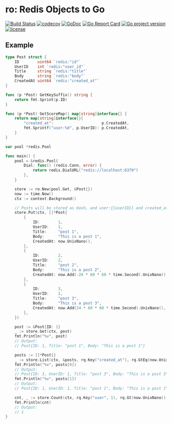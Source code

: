 # ro: Redis Objects to Go
[![Build Status](https://travis-ci.org/izumin5210/ro.svg?branch=master)](https://travis-ci.org/izumin5210/ro)
[![codecov](https://codecov.io/gh/izumin5210/ro/branch/master/graph/badge.svg)](https://codecov.io/gh/izumin5210/ro)
[![GoDoc](https://godoc.org/github.com/izumin5210/ro?status.svg)](https://godoc.org/github.com/izumin5210/ro)
[![Go Report Card](https://goreportcard.com/badge/github.com/izumin5210/ro)](https://goreportcard.com/report/github.com/izumin5210/ro)
[![Go project version](https://badge.fury.io/go/github.com%2Fizumin5210%2Fro.svg)](https://badge.fury.io/go/github.com%2Fizumin5210%2Fro)
[![license](https://img.shields.io/github/license/izumin5210/ro.svg)](./LICENSE)

## Example

```go
type Post struct {
	ID        uint64 `redis:"id"`
	UserID    int `redis:"user_id"`
	Title     string `redis:"title"`
	Body      string `redis:"body"`
	CreatedAt uint64 `redis:"created_at"`
}

func (p *Post) GetKeySuffix() string {
	return fmt.Sprint(p.ID)
}

func (p *Post) GetScoreMap() map[string]interface{} {
	return map[string]interface{}{
		"created_at":                     p.CreatedAt,
		fmt.Sprintf("user:%d", p.UserID): p.CreatedAt,
	}
}

var pool *redis.Pool

func main() {
	pool = &redis.Pool{
		Dial: func() (redis.Conn, error) {
			return redis.DialURL("redis://localhost:6379")
		},
	}

	store := ro.New(pool.Get, &Post{})
	now := time.Now()
	ctx := context.Background()

	// Posts will be stored as Hash, and user:{{userID}} and created_at are stored as OrderedSet
	store.Put(ctx, []*Post{
		{
			ID:        1,
			UserID:    1,
			Title:     "post 1",
			Body:      "This is a post 1",
			CreatedAt: now.UnixNano(),
		},
		{
			ID:        2,
			UserID:    2,
			Title:     "post 2",
			Body:      "This is a post 2",
			CreatedAt: now.Add(-24 * 60 * 60 * time.Second).UnixNano(),
		},
		{
			ID:        3,
			UserID:    1,
			Title:     "post 3",
			Body:      "This is a post 3",
			CreatedAt: now.Add(24 * 60 * 60 * time.Second).UnixNano(),
		},
	})

	post := &Post{ID: 1}
	_ := store.Get(ctx, post)
	fmt.Println("%v", post)
	// Output:
	// Post{ID: 1, Title: "post 1", Body: "This is a post 1"}

	posts := []*Post{}
	_ := store.List(ctx, &posts, rq.Key("created_at"), rq.GtEq(now.UnixNano()), rq.Reverse())
	fmt.Println("%v", posts[0])
	// Output:
	// Post{ID: 3, UserID: 1, Title: "post 3", Body: "This is a post 3"}
	fmt.Println("%v", posts[1])
	// Output:
	// Post{ID: 1, UserID: 1, Title: "post 1", Body: "This is a post 1"}

	cnt, _ := store.Count(ctx, rq.Key("user", 1), rq.Gt(now.UnixNano()), rq.Reverse())
	fmt.Println(cnt)
	// Output:
	// 1
}
```

